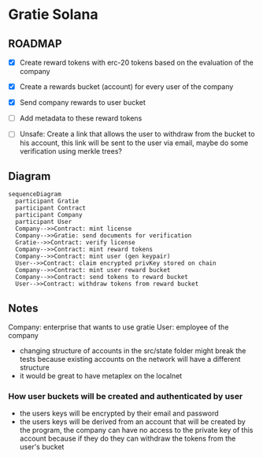 # Gratie Solana


## ROADMAP

* [x] Create reward tokens with erc-20 tokens based on the evaluation of the company
* [x] Create a rewards bucket (account) for every user of the company
* [x] Send company rewards to user bucket
* [ ] Add metadata to these reward tokens
* [ ] Unsafe: Create a link that allows the user to withdraw from the bucket to his account, this link will be sent to the user via email, maybe do some verification using merkle trees?


## Diagram

```mermaid
sequenceDiagram
  participant Gratie
  participant Contract
  participant Company
  participant User
  Company-->>Contract: mint license
  Company-->>Gratie: send documents for verification
  Gratie-->>Contract: verify license
  Company-->>Contract: mint reward tokens
  Company-->>Contract: mint user (gen keypair)
  User-->>Contract: claim encrypted privKey stored on chain
  Company-->>Contract: mint user reward bucket
  Company-->>Contract: send tokens to reward bucket
  User-->>Contract: withdraw tokens from reward bucket

```


## Notes

Company: enterprise that wants to use gratie
User: employee of the company

* changing structure of accounts in the src/state folder might break the tests because existing accounts on the network will have a different structure
* it would be great to have metaplex on the localnet

### How user buckets will be created and authenticated by user
* the users keys will be encrypted by their email and password
* the users keys will be derived from an account that will be created by the program, the company can have no access to the private key of this account because if they do they can withdraw the tokens from the user's bucket